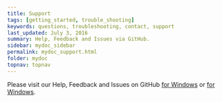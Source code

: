 ```yaml
---
title: Support
tags: [getting_started, trouble_shooting]
keywords: questions, troubleshooting, contact, support
last_updated: July 3, 2016
summary: Help, Feedback and Issues via GitHub.
sidebar: mydoc_sidebar
permalink: mydoc_support.html
folder: mydoc
topnav: topnav
---
```


Please visit our Help, Feedback and Issues on GitHub [for Windows](https://github.com/cdaf/windows/issues) or [for Windows](https://github.com/cdaf/linux/issues).
